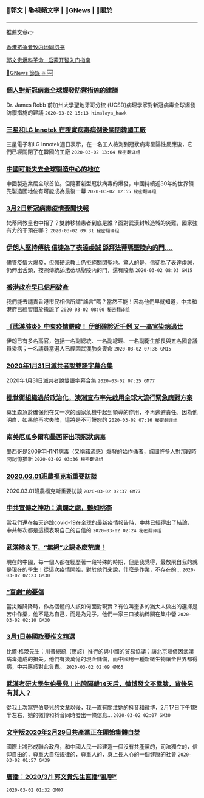 ###  [:eagle:郭文](https://github.com/ourhimalayas/txt) | [:books:視頻文字](https://github.com/ourhimalayas/txt/blob/master/content/README.md) | [:newspaper:GNews](https://github.com/ourhimalayas/txt/blob/master/content/gnews/README.md) | [:pray:關於](https://github.com/ourhimalayas/home/tree/master/about)
---

推薦文章:point_right:

[香港抗争者致内地同胞书](https://github.com/ourhimalayas/news/blob/master/2019/08/a_letter_from_the_hong_kong_people.md)

[郭文贵爆料革命 · 启蒙开智入门指南](https://github.com/ourhimalayas/txt/issues/1)

[:newspaper:GNews 節錄 :fire: :new:](https://github.com/ourhimalayas/txt/blob/master/content/gnews/README.md) 



### [個人對新冠病毒全球爆發防禦措施的建議](/content/gnews/1/README.md)

Dr. James Robb 前加州大學聖地牙哥分校 (UCSD)病理學家對新冠病毒全球爆發防禦措施的建議  `2020-03-02 15:13 himalaya_hawk`

### [三星和LG Innotek 在證實病毒病例後關閉韓國工廠](/content/gnews/2/README.md)

三星電子和LG Innotek週日表示，在一名工人檢測到冠狀病毒呈陽性反應後，它們已經關閉了在韓國的工廠  `2020-03-02 13:04 秘密翻译组`

### [中國可能失去全球製造中心的地位](/content/gnews/3/README.md)

中國製造業居全球首位。但隨著新型冠狀病毒的爆發，中國持續近30年的世界領先製造國地位有可能成為最後一幕  `2020-03-02 12:55 秘密翻译组`

### [3月2日新冠病毒疫情要聞快報](/content/gnews/4/README.md)

梵蒂岡教皇也中招了？雙肺移植患者到底是誰？面對武漢封城造城的災難，國家強有力的干預在哪？  `2020-03-02 09:31 秘密翻译组`

### [伊朗人堅持傳統 信徒為了表達虔誠 舔拜法蒂瑪聖陵內的門&#8230;.](/content/gnews/5/README.md)

儘管疫情大爆發，但強硬派教士仍拒絕關閉聖地。驚人的是，信徒為了表達虔誠，仍伸出舌頭，按照傳統舔法蒂瑪聖陵內的門，還有陵墓  `2020-03-02 08:03 GM15`

### [香港政府早已信用破產](/content/gnews/6/README.md)

我們能去譴責香港市民相信所謂“謠言”嗎？當然不能！因為他們早就知道，中共和港府已經習慣於撒謊了  `2020-03-02 08:00 秘密翻译组`

### [《武漢肺炎》中東疫情嚴峻！ 伊朗確診近千例 又一高官染病過世](/content/gnews/7/README.md)

伊朗已有多名高官，包括一名副總統、一名副總理、一名副衛生部長與五名國會議員染病；一名議員當選人已經因武漢肺炎喪命  `2020-03-02 07:36 GM15`

### [2020年1月31日滅共者說雙語字幕合集](/content/gnews/8/README.md)

2020年1月31日滅共者說雙語字幕合集  `2020-03-02 07:25 GM77`

### [批世衛組織過於政治化，澳洲宣布率先啟用全球大流行緊急應對方案](/content/gnews/9/README.md)

莫里森急於確保他在又一次的國家危機中起到領導的作用，不再逃避責任。因為他明白，如果他再次失敗，這將是不可饒恕的  `2020-03-02 07:16 秘密翻译组`

### [南美厄瓜多爾和墨西哥出現冠狀病毒](/content/gnews/10/README.md)

墨西哥是2009年H1N1病毒（又稱豬流感）爆發的始作俑者，該國許多人對那段時間記憶猶新  `2020-03-02 03:36 秘密翻译组`

### [2020.03.01班農福克斯重要訪談](/content/gnews/11/README.md)

2020.03.01班農福克斯重要訪談  `2020-03-02 02:37 GM77`

### [中共宣傳之神功：潰爛之處，艷如桃李](/content/gnews/12/README.md)

當我們還在每天追踪covid-19在全球的最新疫情報告時，中共已經得出了結論，中共每次都是這樣表現自己的自信的  `2020-03-02 02:24 秘密翻译组`

### [武漢肺炎下，“無網”之課多麼荒唐！](/content/gnews/13/README.md)

現在的中國，每一個人都在經歷著一段特殊的時期，但是我覺得，最放飛自我的就是現在的學生！從這次疫情開始，對於他們來說，什麼是作業，不存在的...  `2020-03-02 02:23 GM30`

### [“喜劇”的憂傷](/content/gnews/14/README.md)

當災難降降時，作為個體的人該如何面對現實？有位叫奎多的猶太人做出的選擇是苦中作樂，他不是為自己，而是為兒子。他們一家三口被納粹關在集中營  `2020-03-02 02:10 GM30`

### [3月1日美國政要推文精選](/content/gnews/15/README.md)

比爾·格茨先生：川普總統（應該）推行的與中國的貿易協議：讓北京賠償因武漢病毒造成的損失。他們有幾萬億的現金儲備，而中國用一種新微生物讓全世界都得病，中共應該對此負責。  `2020-03-02 02:09 GM65`

### [武漢考研大學生伯曼兒！出院隔離14天后，微博發文不露臉，背後另有其人？](/content/gnews/16/README.md)

從我上次寫完伯曼兒的文章以後，我一直有關注她的抖音和微博，2月17日下午1點半左右，她的微博和抖音同時發出一條信息...  `2020-03-02 02:07 GM30`

### [文字版2020年2月29日共產黨正在開始集體自焚](/content/gnews/17/README.md)

國際上將形成聯合政府，和中國人民一起建造一個沒有共產黨的，司法獨立的，信仰自由的，尊重大自然規律的，尊重人的，身上長人心的一個健康的社會  `2020-03-02 01:57 GM39`

### [廣播：2020/3/1 郭文貴先生直播“亂聊”](/content/gnews/18/README.md)

 `2020-03-02 01:32 GM07`

